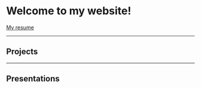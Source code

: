 # Welcome to my website!

[My resume](./files/Ananya_Swaminathan_Resume.pdf)

---

## Projects

---

## Presentations
